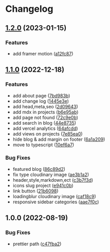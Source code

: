 # Changelog

## [1.2.0](https://github.com/rizaadi/rizaadikurniawan/compare/v1.1.0...v1.2.0) (2023-01-15)


### Features

* add framer motion ([a12fc87](https://github.com/rizaadi/rizaadikurniawan/commit/a12fc87bbf57520a8955dc758bf12c1e05dcc551))

## [1.1.0](https://github.com/rizaadi/rizaadikurniawan/compare/v1.0.0...v1.1.0) (2022-12-18)


### Features

* add about page ([7bd983b](https://github.com/rizaadi/rizaadikurniawan/commit/7bd983bce8419c0ed67893f974287de57bc9dc5e))
* add change log ([1445e3e](https://github.com/rizaadi/rizaadikurniawan/commit/1445e3e01a1544c3986ef667991d104a523911a6))
* add head,meta,seo ([2d09643](https://github.com/rizaadi/rizaadikurniawan/commit/2d096435d87ed42f5805aec5001d687ae454830a))
* add mdx in projects ([b6e95ab](https://github.com/rizaadi/rizaadikurniawan/commit/b6e95aba5a13ccb802182bce118d6dc16846db1a))
* add page not found ([72c9e0b](https://github.com/rizaadi/rizaadikurniawan/commit/72c9e0b8f0e07ad9ebbe57676f548495862f7cf6))
* add search in blog ([44e8735](https://github.com/rizaadi/rizaadikurniawan/commit/44e873533c1c12e3fb183b4eff11db22e37832f6))
* add vercel analytics ([64afcdd](https://github.com/rizaadi/rizaadikurniawan/commit/64afcdd50480fb347e6c7093fe2faf618227071d))
* add views on projects ([7e85ea0](https://github.com/rizaadi/rizaadikurniawan/commit/7e85ea0b5ea8189c3be489c02ce1dce63a7dfaa4))
* hide blog & add margin on footer ([6a1a209](https://github.com/rizaadi/rizaadikurniawan/commit/6a1a2095fb80c4642b0184b8c4a6549650cc8437))
* move to typescript ([10ef6a7](https://github.com/rizaadi/rizaadikurniawan/commit/10ef6a77bcb81ba385fd4aaa6e8b411ac1693853))


### Bug Fixes

* featured blog ([86c89d2](https://github.com/rizaadi/rizaadikurniawan/commit/86c89d21f0aa7ca67377debb6599eb9e8d8df889))
* fix type cloudinary image ([ae3b1a2](https://github.com/rizaadi/rizaadikurniawan/commit/ae3b1a2a3cd66749b4fb0c47b0a5a2493654d147))
* header,style,markdown,ect ([c3b7f3d](https://github.com/rizaadi/rizaadikurniawan/commit/c3b7f3d4403bc956d99edaf5cb31fb56aeacc88a))
* icons slug project ([e941c0b](https://github.com/rizaadi/rizaadikurniawan/commit/e941c0b786cdac6580aaa426515f053b791e8c8b))
* link button ([21b6098](https://github.com/rizaadi/rizaadikurniawan/commit/21b60989dfb59ed54b0fe4f7cd703bb526cd02f3))
* loadingblur cloudinary image ([caf18c9](https://github.com/rizaadi/rizaadikurniawan/commit/caf18c9a786d295b9cd46ffb93ff55dcbfeaa28e))
* responsive sidebar categories ([aae7f0c](https://github.com/rizaadi/rizaadikurniawan/commit/aae7f0c899d8186c7d764f3e0265eb9250f8843e))

## 1.0.0 (2022-08-19)


### Bug Fixes

* prettier path ([c47fba2](https://github.com/rizaadi/rizaadikurniawan/commit/c47fba29e84daace9d01cdc79de52da88f054d7f))
